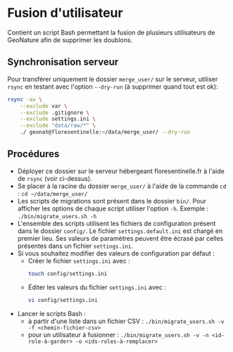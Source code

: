 # Fusion d'utilisateur

Contient un script Bash permettant la fusion de plusieurs utilisateurs
de GeoNature afin de supprimer les doublons.

## Synchronisation serveur
Pour transférer uniquement le dossier `merge_user/` sur le serveur, utiliser `rsync`
en testant avec l'option `--dry-run` (à supprimer quand tout est ok):

```bash
rsync -av \
    --exclude var \
    --exclude .gitignore \
    --exclude settings.ini \
    --exclude "data/raw/*" \
    ./ geonat@floresentinelle:~/data/merge_user/ --dry-run
```

## Procédures

  * Déployer ce dossier sur le serveur hébergeant floresentinelle.fr à l'aide de `rsync` (voir ci-dessus).
  * Se placer à la racine du dossier `merge_user/` à l'aide de la commande `cd` : `cd ~/data/merge_user/`
  * Les scripts de migrations sont présent dans le dossier `bin/`. Pour afficher les options de chaque script
  utiliser l'option `-h`. Exemple : `./bin/migrate_users.sh -h`
  * L'ensemble des scripts utilisent les fichiers de configuration présent dans le dossier `config/`. Le fichier `settings.default.ini` est chargé en premier lieu. Ses valeurs de paramètres peuvent être écrasé par celles
    présentes dans un fichier `settings.ini`.
  * Si vous souhaitez modifier des valeurs de configuration par défaut :
    * Créer le fichier `settings.ini` avec :
      ```bash
      touch config/settings.ini
      ```
    * Éditer les valeurs du fichier `settings.ini` avec :
      ```bash
      vi config/settings.ini
      ```
  * Lancer le scripts Bash :
    * à partir d'une liste dans un fichier CSV : `./bin/migrate_users.sh -v -f <chemin-fichier-csv>`
    * pour un utilisateur à fusionner : `./bin/migrate_users.sh -v -n <id-role-à-garder> -o <ids-roles-à-remplacer>`


